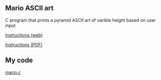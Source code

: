 ## Mario ASCII art
C program that prints a pyramid ASCII art of varible height based on user input

[Instructions (web)](https://cs50.harvard.edu/x/2021/psets/1/mario/more/)

[Instrucitons (PDF)](/c/mario-more-ascii-art/instructions.pdf)

## My code
[mario.c](/c/mario-more-ascii-art/mario.c)
